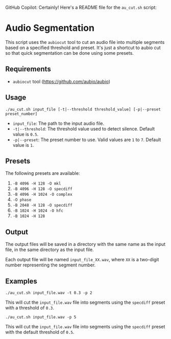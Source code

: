 GitHub Copilot: Certainly! Here's a README file for the `au_cut.sh` script:

# Audio Segmentation

This script uses the `aubiocut` tool to cut an audio file into multiple segments based on a specified threshold and preset. It's just a shortcut to aubio cut so that quick segmentation can be done using some presets. 

## Requirements

- `aubiocut` tool (https://github.com/aubio/aubio)

## Usage

```shell
./au_cut.sh input_file [-t|--threshold threshold_value] [-p|--preset preset_number]
```

- `input_file`: The path to the input audio file.
- `-t|--threshold`: The threshold value used to detect silence. Default value is `0.5`.
- `-p|--preset`: The preset number to use. Valid values are `1` to `7`. Default value is `1`.

## Presets

The following presets are available:

1. `-B 4096 -H 128 -O mkl`
2. `-B 4096 -H 128 -O specdiff`
3. `-B 4096 -H 1024 -O complex`
4. `-O phase`
5. `-B 2048 -H 128 -O specdiff`
6. `-B 1024 -H 1024 -O hfc`
7. `-B 1024 -H 128`

## Output

The output files will be saved in a directory with the same name as the input file, in the same directory as the input file.

Each output file will be named `input_file_XX.wav`, where `XX` is a two-digit number representing the segment number.

## Examples

```shell
./au_cut.sh input_file.wav -t 0.3 -p 2
```

This will cut the `input_file.wav` file into segments using the `specdiff` preset with a threshold of `0.3`.

```shell
./au_cut.sh input_file.wav -p 5
```

This will cut the `input_file.wav` file into segments using the `specdiff` preset with the default threshold of `0.5`.